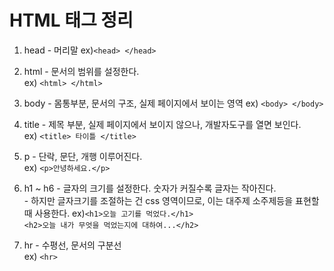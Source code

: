 # HTML 태그 정리  

1. head - 머리말
   ex)`<head> </head>`  
   
2. html - 문서의 범위를 설정한다.  
   ex) `<html> </html>`  
   
3. body - 몸통부분, 문서의 구조, 실제 페이지에서 보이는 영역
   ex) `<body> </body>`  
   
4. title - 제목 부분, 실제 페이지에서 보이지 않으나, 개발자도구를 열면 보인다.  
   ex) `<title> 타이틀 </title>`  
   
5. p - 단락, 문단, 개행 이루어진다.  
   ex) `<p>안녕하세요.</p>`  
   
6. h1 ~ h6 - 글자의 크기를 설정한다. 숫자가 커질수록 글자는 작아진다.  
           - 하지만 글자크기를 조절하는 건 css 영역이므로, 이는 대주제 소주제등을 표현할 때 사용한다.
   ex)`<h1>오늘 고기를 먹었다.</h1>`  
      `<h2>오늘 내가 무엇을 먹었는지에 대하여...</h2>`  
      
7. hr - 수평선, 문서의 구분선  
   ex) `<hr>`  
